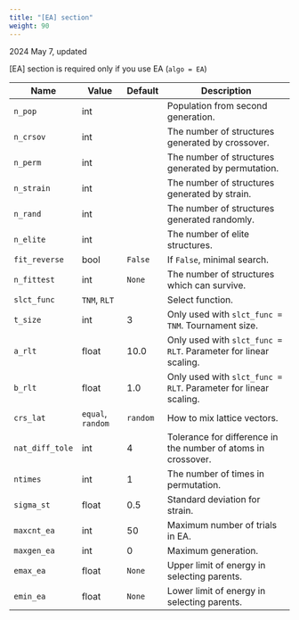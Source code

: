 ```yaml
---
title: "[EA] section"
weight: 90
---
```


2024 May 7, updated

[EA] section is required only if you use EA (`algo = EA`)

| Name | Value | Default | Description |
| ---- | ----- | ------- | ----------- |
| `n_pop`   | int |  | Population from second generation.  |
| `n_crsov` | int |  | The number of structures generated by crossover. |
| `n_perm`  | int |  | The number of structures generated by permutation. |
| `n_strain`  | int |  | The number of structures generated by strain. |
| `n_rand`  | int |  | The number of structures generated randomly. |
| `n_elite` | int |  | The number of elite structures. |
| `fit_reverse` | bool | `False`  | If `False`, minimal search. |
| `n_fittest` | int | `None`  | The number of structures which can survive. |
| `slct_func` | `TNM`, `RLT` |  | Select function. |
| `t_size` | int  | 3 | Only used with `slct_func = TNM`. Tournament size. |
| `a_rlt` | float | 10.0 | Only used with `slct_func = RLT`. Parameter for linear scaling.  |
| `b_rlt` | float | 1.0 | Only used with `slct_func = RLT`. Parameter for linear scaling.  |
| `crs_lat` | `equal`, `random` | `random` | How to mix lattice vectors. |
| `nat_diff_tole` | int | 4  | Tolerance for difference in the number of atoms in crossover. |
| `ntimes` | int  | 1 | The number of times in permutation. |
| `sigma_st` | float  | 0.5 | Standard deviation for strain. |
| `maxcnt_ea` | int | 50 | Maximum number of trials in EA. |
| `maxgen_ea` | int | 0 | Maximum generation. |
| `emax_ea` | float | `None` | Upper limit of energy in selecting parents. |
| `emin_ea` | float | `None` | Lower limit of energy in selecting parents. |
